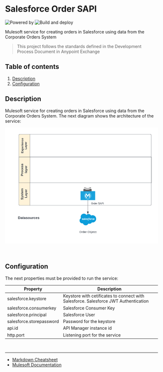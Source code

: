# Salesforce Order SAPI
![Powered by](https://img.shields.io/badge/Powered%20by-Mulesoft-blue.svg)
  ![Build and deploy](https://github.com/jpontdia/micorp-order-sapi/actions/workflows/build.yml/badge.svg)
<br>

Mulesoft service for creating orders in Salesforce using data from the Corporate Orders System

  > This project follows the standards defined in the Development Process Document in Anypoint Exchange

## Table of contents
1. [Description](#description)
1. [Configuration](#configuration)

## Description
Mulesoft service for creating orders in Salesforce using data from the Corporate Orders System. The next diagram shows the architecture of the service:

![architecture](https://github.com/jpontdia/micorp-order-sapi/raw/main/docs/architecture.png)

<br>
 
## Configuration

The next properties must be provided to run the service:

| Property                  | Description               |
| ------------------------- | ------------------------- |
| salesforce.keystore       | Keystore with cetificates to connect with Salesforce. Salesforce JWT Authentication |
| salesforce.consumerkey    | Salesforce Consumer Key   |
| salesforce.principal      | Salesforce User           |
| salesforce.storepassword  | Password for the keystore |
| api.id                    | API Manager instance id |
| http.port                 | Listening port for the service |

<br>

---

- [Markdown Cheatsheet](https://github.com/adam-p/markdown-here/wiki/Markdown-Cheatsheet)
- [Mulesoft Documentation](https://docs.mulesoft.com/general/)
